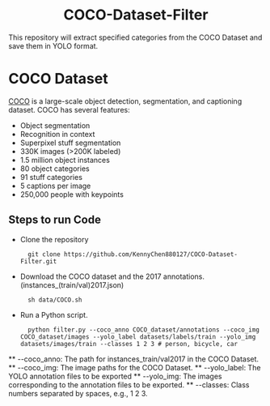 <div align="center">
<h1>
<b>
COCO-Dataset-Filter
</b>
</h1>
</div>

This repository will extract specified categories from the COCO Dataset and save them in YOLO format.
 
# COCO Dataset
[COCO](https://cocodataset.org/#home) is a large-scale object detection, segmentation, and captioning dataset. COCO has several features:

* Object segmentation
* Recognition in context
* Superpixel stuff segmentation
* 330K images (>200K labeled)
* 1.5 million object instances
* 80 object categories
* 91 stuff categories
* 5 captions per image
* 250,000 people with keypoints
  
## Steps to run Code
* Clone the repository

        git clone https://github.com/KennyChen880127/COCO-Dataset-Filter.git

* Download the COCO dataset and the 2017 annotations.(instances_(train/val)2017.json)

        sh data/COCO.sh

* Run a Python script.

        python filter.py --coco_anno COCO_dataset/annotations --coco_img COCO_dataset/images --yolo_label datasets/labels/train --yolo_img datasets/images/train --classes 1 2 3 # person, bicycle, car

** --coco_anno: The path for instances_train/val2017 in the COCO Dataset.
** --coco_img: The image paths for the COCO Dataset.
** --yolo_label: The YOLO annotation files to be exported
** --yolo_img: The images corresponding to the annotation files to be exported.
** --classes: Class numbers separated by spaces, e.g., 1 2 3.
